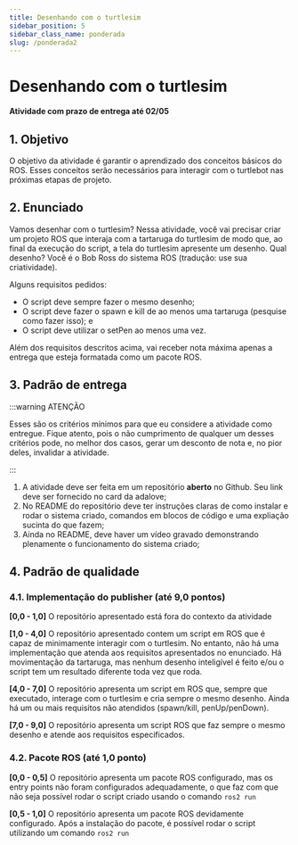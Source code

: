```yaml
---
title: Desenhando com o turtlesim
sidebar_position: 5
sidebar_class_name: ponderada
slug: /ponderada2
---
```


# Desenhando com o turtlesim

**Atividade com prazo de entrega até 02/05**

## 1. Objetivo

O objetivo da atividade é garantir o aprendizado dos conceitos básicos do ROS.
Esses conceitos serão necessários para interagir com o turtlebot nas próximas
etapas de projeto.

## 2. Enunciado

Vamos desenhar com o turtlesim? Nessa atividade, você vai precisar criar um
projeto ROS que interaja com a tartaruga do turtlesim de modo que, ao final da
execução do script, a tela do turtlesim apresente um desenho. Qual desenho?
Você é o Bob Ross do sistema ROS (tradução: use sua criatividade).

Alguns requisitos pedidos:

* O script deve sempre fazer o mesmo desenho;
* O script deve fazer o spawn e kill de ao menos uma tartaruga (pesquise como
  fazer isso); e
* O script deve utilizar o setPen ao menos uma vez.

Além dos requisitos descritos acima, vai receber nota máxima apenas a entrega
que esteja formatada como um pacote ROS.

## 3. Padrão de entrega

:::warning ATENÇÃO

Esses são os critérios mínimos para que eu considere a atividade como entregue.
Fique atento, pois o não cumprimento de qualquer um desses critérios pode, no
melhor dos casos, gerar um desconto de nota e, no pior deles, invalidar a
atividade.

:::

1. A atividade deve ser feita em um repositório **aberto** no Github. Seu link
deve ser fornecido no card da adalove;
2. No README do repositório deve ter instruções claras de como instalar e rodar o
sistema criado, comandos em blocos de código e uma expliação sucinta do que
fazem;
3. Ainda no README, deve haver um vídeo gravado demonstrando plenamente o
funcionamento do sistema criado;

## 4. Padrão de qualidade

### 4.1. Implementação do publisher (até 9,0 pontos)

**[0,0 - 1,0]**
O repositório apresentado está fora do contexto da atividade

**[1,0 - 4,0]**
O repositório apresentado contem um script em ROS que é capaz de minimamente
interagir com o turtlesim. No entanto, não há uma implementação que atenda aos
requisitos apresentados no enunciado. Há movimentação da tartaruga, mas nenhum
desenho inteligível é feito e/ou o script tem um resultado diferente toda vez
que roda.

**[4,0 - 7,0]**
O repositório apresenta um script em ROS que, sempre que executado, interage
com o turtlesim e cria sempre o mesmo desenho. Ainda há um ou mais requisitos
não atendidos (spawn/kill, penUp/penDown).

**[7,0 - 9,0]**
O repositório apresenta um script ROS que faz sempre o mesmo desenho e atende
aos requisitos especificados.

### 4.2. Pacote ROS (até 1,0 ponto)

**[0,0 - 0,5]**
O repositório apresenta um pacote ROS configurado, mas os entry points não
foram configurados adequadamente, o que faz com que não seja possível rodar o
script criado usando o comando `ros2 run`

**[0,5 - 1,0]**
O repositório apresenta um pacote ROS devidamente configurado. Após a
instalação do pacote, é possível rodar o script utilizando um comando `ros2
run`
